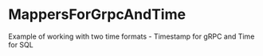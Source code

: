 # MappersForGrpcAndTime

Example of working with two time formats - Timestamp for gRPC and Time for SQL
